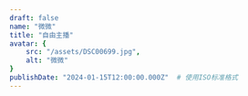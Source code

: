 ```yaml
---
draft: false
name: "微微"
title: "自由主播"
avatar: {
    src: "/assets/DSC00699.jpg",
    alt: "微微"
}
publishDate: "2024-01-15T12:00:00.000Z"  # 使用ISO标准格式
---
```

